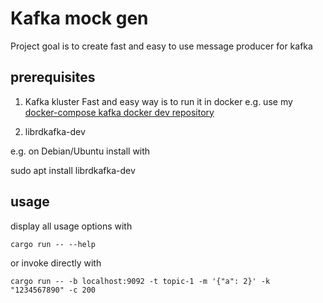 # Kafka mock gen

Project goal is to create fast and easy to use message producer for kafka

## prerequisites

1) Kafka kluster
Fast and easy way is to run it in docker e.g. use my 
[docker-compose kafka docker dev repository](https://github.com/tomaszkubacki/kafka_docker_dev) 

2) librdkafka-dev

e.g. on Debian/Ubuntu install with

sudo apt install librdkafka-dev

## usage

display all usage options with
```
cargo run -- --help
```

or invoke directly with

```
cargo run -- -b localhost:9092 -t topic-1 -m '{"a": 2}' -k "1234567890" -c 200
```

